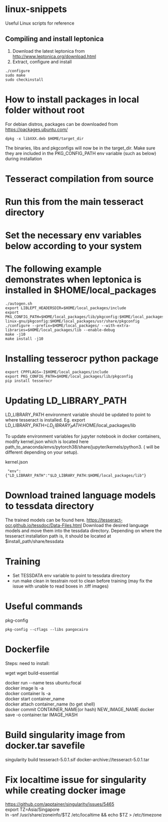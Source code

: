 # linux-snippets
Useful Linux scripts for reference

## Compiling and install leptonica
1. Download the latest leptonica from http://www.leptonica.org/download.html
2. Extract, configure and install

```
./configure
sudo make
sudo checkinstall
```

# How to install packages in local folder without root
For debian distros, packages can be downloaded from https://packages.ubuntu.com/
```
dpkg -x libXXX.deb $HOME/target_dir 
```
The binaries, libs and pkgconfigs will now be in the target_dir. Make sure they are included in the PKG_CONFIG_PATH env variable (such as below) during installation 


# Tesseract compilation from source
# Run this from the main tesseract directory
# Set the necessary env variables below according to your system 
# The following example demonstrates when leptonica is installed in $HOME/local_packages
```
./autogen.sh
export LIBLEPT_HEADERSDIR=$HOME/local_packages/include  
export PKG_CONFIG_PATH=$HOME/local_packages/lib/pkgconfig:$HOME/local_packages/usr/lib/x86_64-linux-gnu/pkgconfig:$HOME/local_packages/usr/share/pkgconfig
./configure --prefix=$HOME/local_packages/ --with-extra-libraries=$HOME/local_packages/lib --enable-debug  
make -j10  
make install -j10 
```


# Installing tesserocr python package
```
export CPPFLAGS=-I$HOME/local_packages/include
export PKG_CONFIG_PATH=$HOME/local_packages/lib/pkgconfig
pip install tesserocr
```


# Updating LD_LIBRARY_PATH
LD_LIBRARY_PATH environment variable should be updated to point to where tesseract is installed. 
Eg. export LD_LIBRARY_PATH=$LD_LIBRARY_PATH:$HOME/local_packages/lib
 
To update environment variables for jupyter notebook in docker containers, modify kernel.json which is located here path_to_anaconda/envs/pytorch38/share/jupyter/kernels/python3. ( will be different depending on your setup).  

kernel.json
```
 "env": {"LD_LIBRARY_PATH":"$LD_LIBRARY_PATH:$HOME/local_packages/lib"}
```

# Download trained language models to tessdata directory
The trained models can be found here. https://tesseract-ocr.github.io/tessdoc/Data-Files.html
Download the desired language models and move them into the tessdata directory. Depending on where the tesseract installation path is, it should be located at $install_path/share/tessdata

# Training
- Set TESSDATA env variable to point to tessdata directory
- run make clean in tesstrain root to clean before training (may fix the issue with unable to read boxes in .tiff images)

# Useful commands
pkg-config
```
pkg-config --cflags --libs pangocairo
```

# Dockerfile
Steps: 
need to install:

wget
wget 
build-essential

docker run --name tess ubuntu:focal  
docker image ls -a  
docker container ls -a  
docker start container_name  
docker attach container_name (to get shell)  
docker commit CONTAINER_NAME(or hash) NEW_IMAGE_NAME 
docker save -o container.tar IMAGE_HASH

# Build singularity image from docker.tar savefile  
singularity build tesseract-5.0.1.sif docker-archive://tesseract-5.0.1.tar  

# Fix localtime issue for singularity while creating docker image  
https://github.com/apptainer/singularity/issues/5465  
export TZ=Asia/Singapore  
ln -snf /usr/share/zoneinfo/$TZ /etc/localtime && echo $TZ > /etc/timezone  
